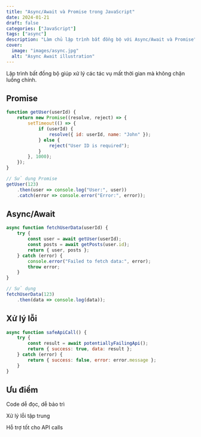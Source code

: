```yaml
---
title: "Async/Await và Promise trong JavaScript"
date: 2024-01-21
draft: false
categories: ["JavaScript"]
tags: ["async"]
description: "Làm chủ lập trình bất đồng bộ với Async/Await và Promise"
cover:
  image: "images/async.jpg"
  alt: "Async Await illustration"
---
```


Lập trình bất đồng bộ giúp xử lý các tác vụ mất thời gian mà không chặn luồng chính.

## Promise
```javascript
function getUser(userId) {
    return new Promise((resolve, reject) => {
        setTimeout(() => {
            if (userId) {
                resolve({ id: userId, name: "John" });
            } else {
                reject("User ID is required");
            }
        }, 1000);
    });
}

// Sử dụng Promise
getUser(123)
    .then(user => console.log("User:", user))
    .catch(error => console.error("Error:", error));
```
## Async/Await
```javascript
async function fetchUserData(userId) {
    try {
        const user = await getUser(userId);
        const posts = await getPosts(user.id);
        return { user, posts };
    } catch (error) {
        console.error("Failed to fetch data:", error);
        throw error;
    }
}

// Sử dụng
fetchUserData(123)
    .then(data => console.log(data));
```
## Xử lý lỗi
```javascript
async function safeApiCall() {
    try {
        const result = await potentiallyFailingApi();
        return { success: true, data: result };
    } catch (error) {
        return { success: false, error: error.message };
    }
}
```
## Ưu điểm
Code dễ đọc, dễ bảo trì

Xử lý lỗi tập trung

Hỗ trợ tốt cho API calls